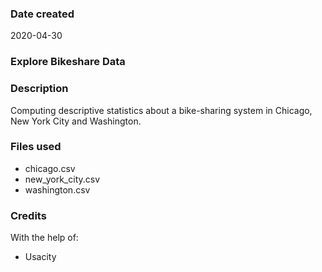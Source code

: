### Date created
2020-04-30

### Explore Bikeshare Data

### Description
Computing descriptive statistics about a bike-sharing system in Chicago, New York City and Washington.

### Files used
- chicago.csv
- new_york_city.csv
- washington.csv

### Credits
With the help of:
* Usacity

